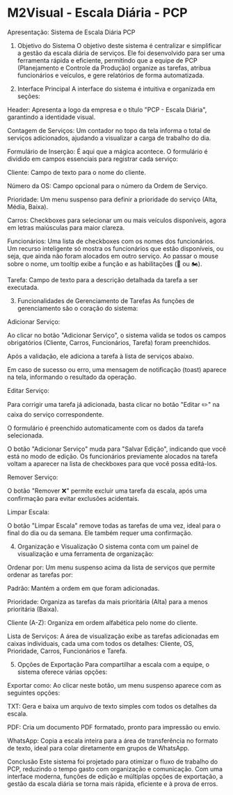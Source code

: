 # M2Visual - Escala Diária -  PCP
Apresentação: Sistema de Escala Diária PCP
1. Objetivo do Sistema
O objetivo deste sistema é centralizar e simplificar a gestão da escala diária de serviços. Ele foi desenvolvido para ser uma ferramenta rápida e eficiente, permitindo que a equipe de PCP (Planejamento e Controle da Produção) organize as tarefas, atribua funcionários e veículos, e gere relatórios de forma automatizada.

2. Interface Principal
A interface do sistema é intuitiva e organizada em seções:

Header: Apresenta a logo da empresa e o título "PCP - Escala Diária", garantindo a identidade visual.

Contagem de Serviços: Um contador no topo da tela informa o total de serviços adicionados, ajudando a visualizar a carga de trabalho do dia.

Formulário de Inserção: É aqui que a mágica acontece. O formulário é dividido em campos essenciais para registrar cada serviço:

Cliente: Campo de texto para o nome do cliente.

Número da OS: Campo opcional para o número da Ordem de Serviço.

Prioridade: Um menu suspenso para definir a prioridade do serviço (Alta, Média, Baixa).

Carros: Checkboxes para selecionar um ou mais veículos disponíveis, agora em letras maiúsculas para maior clareza.

Funcionários: Uma lista de checkboxes com os nomes dos funcionários. Um recurso inteligente só mostra os funcionários que estão disponíveis, ou seja, que ainda não foram alocados em outro serviço. Ao passar o mouse sobre o nome, um tooltip exibe a função e as habilitações (🚗 ou 🏍️).

Tarefa: Campo de texto para a descrição detalhada da tarefa a ser executada.

3. Funcionalidades de Gerenciamento de Tarefas
As funções de gerenciamento são o coração do sistema:

Adicionar Serviço:

Ao clicar no botão "Adicionar Serviço", o sistema valida se todos os campos obrigatórios (Cliente, Carros, Funcionários, Tarefa) foram preenchidos.

Após a validação, ele adiciona a tarefa à lista de serviços abaixo.

Em caso de sucesso ou erro, uma mensagem de notificação (toast) aparece na tela, informando o resultado da operação.

Editar Serviço:

Para corrigir uma tarefa já adicionada, basta clicar no botão "Editar ✏️" na caixa do serviço correspondente.

O formulário é preenchido automaticamente com os dados da tarefa selecionada.

O botão "Adicionar Serviço" muda para "Salvar Edição", indicando que você está no modo de edição. Os funcionários previamente alocados na tarefa voltam a aparecer na lista de checkboxes para que você possa editá-los.

Remover Serviço:

O botão "Remover ❌" permite excluir uma tarefa da escala, após uma confirmação para evitar exclusões acidentais.

Limpar Escala:

O botão "Limpar Escala" remove todas as tarefas de uma vez, ideal para o final do dia ou da semana. Ele também requer uma confirmação.

4. Organização e Visualização
O sistema conta com um painel de visualização e uma ferramenta de organização:

Ordenar por: Um menu suspenso acima da lista de serviços que permite ordenar as tarefas por:

Padrão: Mantém a ordem em que foram adicionadas.

Prioridade: Organiza as tarefas da mais prioritária (Alta) para a menos prioritária (Baixa).

Cliente (A-Z): Organiza em ordem alfabética pelo nome do cliente.

Lista de Serviços: A área de visualização exibe as tarefas adicionadas em caixas individuais, cada uma com todos os detalhes: Cliente, OS, Prioridade, Carros, Funcionários e Tarefa.

5. Opções de Exportação
Para compartilhar a escala com a equipe, o sistema oferece várias opções:

Exportar como: Ao clicar neste botão, um menu suspenso aparece com as seguintes opções:

TXT: Gera e baixa um arquivo de texto simples com todos os detalhes da escala.

PDF: Cria um documento PDF formatado, pronto para impressão ou envio.

WhatsApp: Copia a escala inteira para a área de transferência no formato de texto, ideal para colar diretamente em grupos de WhatsApp.

Conclusão
Este sistema foi projetado para otimizar o fluxo de trabalho do PCP, reduzindo o tempo gasto com organização e comunicação. Com uma interface moderna, funções de edição e múltiplas opções de exportação, a gestão da escala diária se torna mais rápida, eficiente e à prova de erros.
